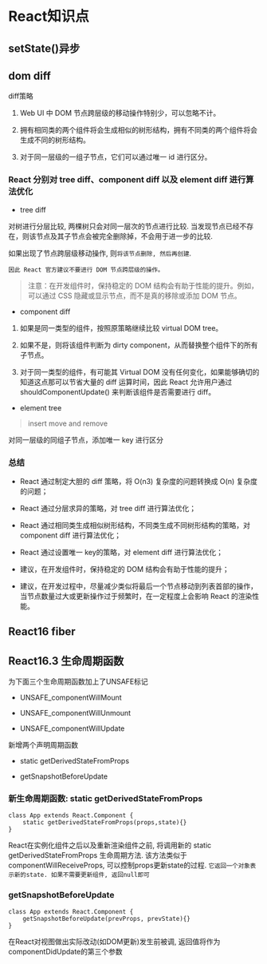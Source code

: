 # React知识点

## setState()异步

## dom diff

diff策略

1. Web UI 中 DOM 节点跨层级的移动操作特别少，可以忽略不计。

2. 拥有相同类的两个组件将会生成相似的树形结构，拥有不同类的两个组件将会生成不同的树形结构。

3. 对于同一层级的一组子节点，它们可以通过唯一 id 进行区分。

### React 分别对 tree diff、component diff 以及 element diff 进行算法优化

- tree diff

对树进行分层比较, 两棵树只会对同一层次的节点进行比较. 当发现节点已经不存在，则该节点及其子节点会被完全删除掉，不会用于进一步的比较.

如果出现了节点跨层级移动操作, 则`将该节点删除, 然后再创建`. 

`因此 React 官方建议不要进行 DOM 节点跨层级的操作。`

>注意：在开发组件时，保持稳定的 DOM 结构会有助于性能的提升。例如，可以通过 CSS 隐藏或显示节点，而不是真的移除或添加 DOM 节点。

- component diff

1. 如果是同一类型的组件，按照原策略继续比较 virtual DOM tree。

2. 如果不是，则将该组件判断为 dirty component，从而替换整个组件下的所有子节点。

3. 对于同一类型的组件，有可能其 Virtual DOM 没有任何变化，如果能够确切的知道这点那可以节省大量的 diff 运算时间，因此 React 允许用户通过 shouldComponentUpdate() 来判断该组件是否需要进行 diff。

- element tree
>insert move and remove

对同一层级的同组子节点，添加唯一 key 进行区分

### 总结

- React 通过制定大胆的 diff 策略，将 O(n3) 复杂度的问题转换成 O(n) 复杂度的问题；

- React 通过分层求异的策略，对 tree diff 进行算法优化；

- React 通过相同类生成相似树形结构，不同类生成不同树形结构的策略，对 component diff 进行算法优化；

- React 通过设置唯一 key的策略，对 element diff 进行算法优化；

- 建议，在开发组件时，保持稳定的 DOM 结构会有助于性能的提升；

- 建议，在开发过程中，尽量减少类似将最后一个节点移动到列表首部的操作，当节点数量过大或更新操作过于频繁时，在一定程度上会影响 React 的渲染性能。


## React16 fiber

## React16.3 生命周期函数

为下面三个生命周期函数加上了UNSAFE标记

- UNSAFE_componentWillMount

- UNSAFE_componentWillUnmount

- UNSAFE_componentWillUpdate

新增两个声明周期函数

- static getDerivedStateFromProps

- getSnapshotBeforeUpdate

### 新生命周期函数: static getDerivedStateFromProps

    class App extends React.Component {
        static getDerivedStateFromProps(props,state){}
    }

React在实例化组件之后以及重新渲染组件之前, 将调用新的 static getDerivedStateFromProps 生命周期方法. 该方法类似于componentWillReceiveProps, 可以控制props更新state的过程. `它返回一个对象表示新的state. 如果不需要更新组件, 返回null即可`

### getSnapshotBeforeUpdate

    class App extends React.Component {
        getSnapshotBeforeUpdate(prevProps, prevState){}
    }

在React对视图做出实际改动(如DOM更新)发生前被调, 返回值将作为componentDidUpdate的第三个参数